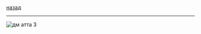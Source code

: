 [назад](../dm.md)
***
![дм атта 3](https://github.com/user-attachments/assets/84c03627-a42d-40ea-8327-bf4e3f148bed)

